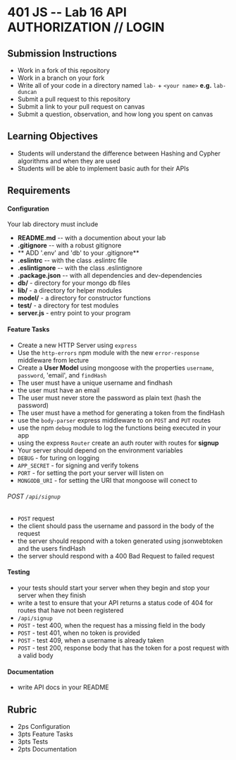 401 JS --  Lab 16 API AUTHORIZATION // LOGIN
===

## Submission Instructions
  * Work in a fork of this repository
  * Work in a branch on your fork
  * Write all of your code in a directory named `lab-` + `<your name>` **e.g.** `lab-duncan`
  * Submit a pull request to this repository
  * Submit a link to your pull request on canvas
  * Submit a question, observation, and how long you spent on canvas  
  
## Learning Objectives  
* Students will understand the difference between Hashing and Cypher algorithms and when they are used
* Students will be able to implement basic auth for their APIs

## Requirements  
#### Configuration  
<!-- list of files, configurations, tools, ect that are required -->
Your lab directory must include  
* **README.md** -- with a documention about your lab
* **.gitignore** -- with a robust gitignore
 * ** ADD '.env' and 'db' to  your .gitignore**
* **.eslintrc** -- with the class .eslintrc file
* **.eslintignore** -- with the class .eslintignore
* **.package.json** -- with all dependencies and dev-dependencies 
* **db/** - directory for your mongo db files
* **lib/** - a directory for helper modules
* **model/** - a directory for constructor functions
* **test/** - a directory for test modules
* **server.js** - entry point to your program
 
#### Feature Tasks  
* Create a new HTTP Server using `express`
* Use the `http-errors` npm  module with the new `error-response` middleware from lecture
* Create a **User Model** using mongoose with the properties `username`, `password`, 'email', and `findHash`
 * The user must have a unique username and findhash
 * the user must have an email 
 * The user must never store the password as plain text (hash the password)
 * The user must have a method for generating a token from the findHash
* use the `body-parser` express middleware to on `POST` and `PUT` routes
* use the npm `debug` module to log the functions being executed in your app
* using the express `Router` create an auth router with routes for **signup**
* Your server should depend on the environment variables
 * `DEBUG` - for turing on logging
 * `APP_SECRET` - for signing and verify tokens
 * `PORT` - for setting the port your server will listen on
 * `MONGODB_URI` - for setting the URI that mongoose will conect to

###### POST `/api/signup`
* `POST` request
 * the client should pass the username and passord in the body of the request
 * the server should respond with a token generated using jsonwebtoken and the users findHash
 * the server should respond with a 400 Bad Request to failed request

#### Testing  
* your tests should start your server when they begin and stop your server when they finish
* write a test to ensure that your API returns a status code of 404 for routes that have not been registered
* `/api/signup`
 * `POST` - test 400, when the request has a missing field in the body
 * `POST` - test 401, when no token is provided
 * `POST` - test 409, when a username is already taken
 * `POST` - test 200, response body that has the token for a post request with a valid body

####  Documentation  
* write API docs in your README

<!-- a description of what you want the student to test -->
## Rubric  
* 2ps Configuration
* 3pts Feature Tasks
* 3pts Tests
* 2pts Documentation





